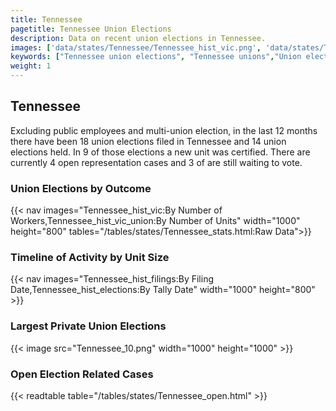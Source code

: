 ```yaml
---
title: Tennessee
pagetitle: Tennessee Union Elections
description: Data on recent union elections in Tennessee.
images: ['data/states/Tennessee/Tennessee_hist_vic.png', 'data/states/Tennessee/Tennessee_hist_size.png', 'data/states/Tennessee/Tennessee_10.png']
keywords: ["Tennessee union elections", "Tennessee unions","Union elections"]
weight: 1
---
```

##  Tennessee

Excluding public employees and multi-union election, in the last 12 months there have been 18 union elections filed in Tennessee and 14 union elections held. In 9 of those elections a new unit was certified. There are currently 4 open representation cases and 3 of are still waiting to vote.

### Union Elections by Outcome
{{< nav images="Tennessee_hist_vic:By Number of Workers,Tennessee_hist_vic_union:By Number of Units" width="1000" height="800" tables="/tables/states/Tennessee_stats.html:Raw Data">}}

### Timeline of Activity by Unit Size
{{< nav images="Tennessee_hist_filings:By Filing Date,Tennessee_hist_elections:By Tally Date" width="1000" height="800" >}}

### Largest Private Union Elections
{{< image src="Tennessee_10.png" width="1000" height="1000"  >}}

### Open Election Related Cases
{{< readtable table="/tables/states/Tennessee_open.html" >}}

